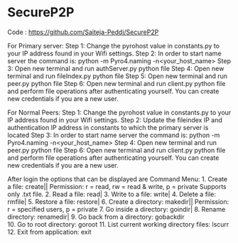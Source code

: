 # SecureP2P
Code : https://github.com/Saiteja-Peddi/SecureP2P

For Primary server:
Step 1: Change the pyrohost value in constants.py to your IP address found in your Wifi settings.
Step 2: In order to start name server the command is: python -m Pyro4.naming -n<your_host_name>
Step 3: Open new terminal and run authServer.py python file
Step 4: Open new terminal and run fileIndex.py python file
Step 5: Open new terminal and run peer.py python file
Step 6: Open new terminal and run client.py python file and perform file operations after authenticating yourself. You can create new credentials if you are a new user.

For Normal Peers:
Step 1: Change the pyrohost value in constants.py to your IP address found in your Wifi settings.
Step 2: Update the fileindex IP and authentication IP address in constants to which the primary server is located
Step 3: In order to start name server the command is: python -m Pyro4.naming -n<your_host_name> 
Step 4: Open new terminal and run peer.py python file
Step 6: Open new terminal and run client.py python file and perform file operations after authenticating yourself. You can create new credentials if you are a new user.


After login the options that can be displayed are
Command Menu:
    1. Create a file: create|<filename>|<permissions>
        Permission: r = read, rw = read & write, p = private
        Supports only .txt file.
    2. Read a file: read|<filename>
    3. Write to a file: write|<filename>
    4. Delete a file: rmfile|<filename>
    5. Restore a file: restore|<filename>
    6. Create a directory: makedir|<directoryname>|<permissions>
        Permission: r = specified users, p = private
    7. Go inside a directory: goindir|<directoryname> 
    8. Rename directory: renamedir|<directoryname>
    9. Go back from a directory: gobackdir   
    10. Go to root directory: goroot
    11. List current working directory files: lscurr
    12. Exit from application: exit
